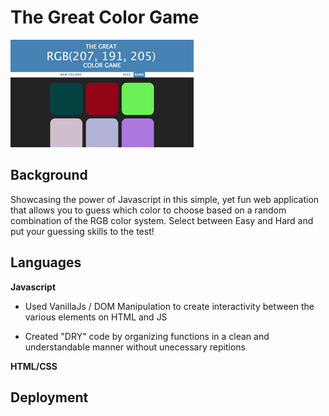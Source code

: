 # The Great Color Game 

![color-game.png](color-game.png)

## Background

Showcasing the power of Javascript in this simple, yet fun web application that allows you to guess which color to choose based on a random combination of the RGB color system. Select between Easy and Hard and put your guessing skills to the test!

## Languages

**Javascript**

* Used VanillaJs / DOM Manipulation to create interactivity between the various elements on HTML and JS

* Created "DRY" code by organizing functions in a clean and understandable manner without unecessary repitions


**HTML/CSS**

## Deployment
